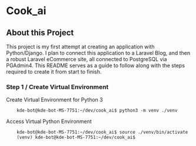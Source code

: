 
# Cook_ai 

## About this Project

This project is my first attempt at creating an application with Python/Django. I plan to connect this application to a Laravel Blog, and then a robust Laravel eCommerce site, all connected to PostgreSQL via PGAdmin4. This README serves as a guide to follow along with the steps required to create it from start to finish. 

### Step 1 / Create Virtual Environment 

Create Virtual Environment for Python 3 

        kde-bot@kde-bot-MS-7751:~/dev/cook_ai$ python3 -m venv ./venv

Access Virtual Python Environment 

        kde-bot@kde-bot-MS-7751:~/dev/cook_ai$ source ./venv/bin/activate
        (venv) kde-bot@kde-bot-MS-7751:~/dev/cook_ai$
    
